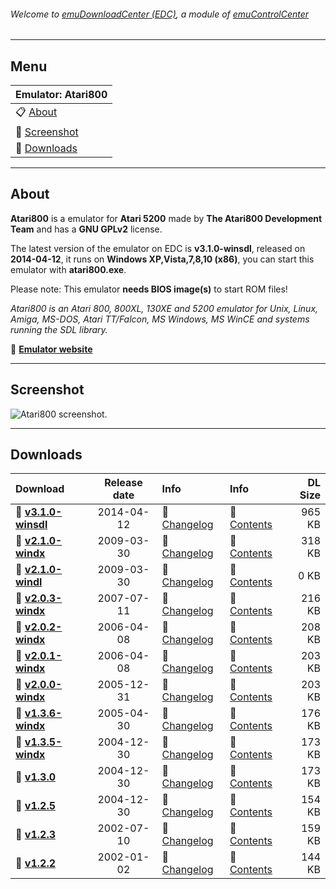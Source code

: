 ###### Welcome to [emuDownloadCenter (EDC)](https://github.com/PhoenixInteractiveNL/emuDownloadCenter/wiki/), a module of [emuControlCenter](https://github.com/PhoenixInteractiveNL/emuControlCenter/wiki/)
***
## Menu
| **Emulator: Atari800** |
|:---------|
| :clipboard: [About](#about) |
| :sunrise: [Screenshot](#screenshot) |
| :floppy_disk: [Downloads](#downloads) |
***
## About
**Atari800** is a emulator for **Atari 5200** made by **The Atari800 Development Team** and has a **GNU GPLv2** license.

The latest version of the emulator on EDC is **v3.1.0-winsdl**, released on **2014-04-12**, it runs on **Windows XP,Vista,7,8,10 (x86)**, you can start this emulator with **atari800.exe**.

Please note: This emulator **needs BIOS image(s)** to start ROM files!

_Atari800 is an Atari 800, 800XL, 130XE and 5200 emulator for Unix, Linux, Amiga, MS-DOS, Atari TT/Falcon, MS Windows, MS WinCE and systems running the SDL library._

:link: [**Emulator website**](http://atari800.sourceforge.net)
***
## Screenshot
![](https://raw.githubusercontent.com/PhoenixInteractiveNL/emuDownloadCenter/master/hooks/atari800/screen.jpg "Atari800 screenshot.")
***
## Downloads
| Download | Release date  | Info       | Info       | DL Size    |
|:---------|:-------------:|:-----------|:-----------|-----------:|
| :floppy_disk: [**v3.1.0-winsdl**](https://github.com/PhoenixInteractiveNL/edc-repo0001/raw/master/atari800/3.1.0-winsdl.7z) | 2014-04-12 | :page_facing_up: [Changelog](https://github.com/PhoenixInteractiveNL/edc-repo0001/blob/master/atari800/3.1.0-winsdl_changelog.txt) | :mag_right: [Contents](https://github.com/PhoenixInteractiveNL/edc-repo0001/blob/master/atari800/3.1.0-winsdl_contents.txt) | 965 KB |
| :floppy_disk: [**v2.1.0-windx**](https://github.com/PhoenixInteractiveNL/edc-repo0001/raw/master/atari800/2.1.0-windx.7z) | 2009-03-30 | :page_facing_up: [Changelog](https://github.com/PhoenixInteractiveNL/edc-repo0001/blob/master/atari800/2.1.0-windx_changelog.txt) | :mag_right: [Contents](https://github.com/PhoenixInteractiveNL/edc-repo0001/blob/master/atari800/2.1.0-windx_contents.txt) | 318 KB |
| :floppy_disk: [**v2.1.0-windl**](https://github.com/PhoenixInteractiveNL/edc-repo0001/raw/master/atari800/2.1.0-windl.7z) | 2009-03-30 | :page_facing_up: [Changelog](https://github.com/PhoenixInteractiveNL/edc-repo0001/blob/master/atari800/2.1.0-windl_changelog.txt) | :mag_right: [Contents](https://github.com/PhoenixInteractiveNL/edc-repo0001/blob/master/atari800/2.1.0-windl_contents.txt) | 0 KB |
| :floppy_disk: [**v2.0.3-windx**](https://github.com/PhoenixInteractiveNL/edc-repo0001/raw/master/atari800/2.0.3-windx.7z) | 2007-07-11 | :page_facing_up: [Changelog](https://github.com/PhoenixInteractiveNL/edc-repo0001/blob/master/atari800/2.0.3-windx_changelog.txt) | :mag_right: [Contents](https://github.com/PhoenixInteractiveNL/edc-repo0001/blob/master/atari800/2.0.3-windx_contents.txt) | 216 KB |
| :floppy_disk: [**v2.0.2-windx**](https://github.com/PhoenixInteractiveNL/edc-repo0001/raw/master/atari800/2.0.2-windx.7z) | 2006-04-08 | :page_facing_up: [Changelog](https://github.com/PhoenixInteractiveNL/edc-repo0001/blob/master/atari800/2.0.2-windx_changelog.txt) | :mag_right: [Contents](https://github.com/PhoenixInteractiveNL/edc-repo0001/blob/master/atari800/2.0.2-windx_contents.txt) | 208 KB |
| :floppy_disk: [**v2.0.1-windx**](https://github.com/PhoenixInteractiveNL/edc-repo0001/raw/master/atari800/2.0.1-windx.7z) | 2006-04-08 | :page_facing_up: [Changelog](https://github.com/PhoenixInteractiveNL/edc-repo0001/blob/master/atari800/2.0.1-windx_changelog.txt) | :mag_right: [Contents](https://github.com/PhoenixInteractiveNL/edc-repo0001/blob/master/atari800/2.0.1-windx_contents.txt) | 203 KB |
| :floppy_disk: [**v2.0.0-windx**](https://github.com/PhoenixInteractiveNL/edc-repo0001/raw/master/atari800/2.0.0-windx.7z) | 2005-12-31 | :page_facing_up: [Changelog](https://github.com/PhoenixInteractiveNL/edc-repo0001/blob/master/atari800/2.0.0-windx_changelog.txt) | :mag_right: [Contents](https://github.com/PhoenixInteractiveNL/edc-repo0001/blob/master/atari800/2.0.0-windx_contents.txt) | 203 KB |
| :floppy_disk: [**v1.3.6-windx**](https://github.com/PhoenixInteractiveNL/edc-repo0001/raw/master/atari800/1.3.6-windx.7z) | 2005-04-30 | :page_facing_up: [Changelog](https://github.com/PhoenixInteractiveNL/edc-repo0001/blob/master/atari800/1.3.6-windx_changelog.txt) | :mag_right: [Contents](https://github.com/PhoenixInteractiveNL/edc-repo0001/blob/master/atari800/1.3.6-windx_contents.txt) | 176 KB |
| :floppy_disk: [**v1.3.5-windx**](https://github.com/PhoenixInteractiveNL/edc-repo0001/raw/master/atari800/1.3.5-windx.7z) | 2004-12-30 | :page_facing_up: [Changelog](https://github.com/PhoenixInteractiveNL/edc-repo0001/blob/master/atari800/1.3.5-windx_changelog.txt) | :mag_right: [Contents](https://github.com/PhoenixInteractiveNL/edc-repo0001/blob/master/atari800/1.3.5-windx_contents.txt) | 173 KB |
| :floppy_disk: [**v1.3.0**](https://github.com/PhoenixInteractiveNL/edc-repo0001/raw/master/atari800/1.3.0.7z) | 2004-12-30 | :page_facing_up: [Changelog](https://github.com/PhoenixInteractiveNL/edc-repo0001/blob/master/atari800/1.3.0_changelog.txt) | :mag_right: [Contents](https://github.com/PhoenixInteractiveNL/edc-repo0001/blob/master/atari800/1.3.0_contents.txt) | 173 KB |
| :floppy_disk: [**v1.2.5**](https://github.com/PhoenixInteractiveNL/edc-repo0001/raw/master/atari800/1.2.5.7z) | 2004-12-30 | :page_facing_up: [Changelog](https://github.com/PhoenixInteractiveNL/edc-repo0001/blob/master/atari800/1.2.5_changelog.txt) | :mag_right: [Contents](https://github.com/PhoenixInteractiveNL/edc-repo0001/blob/master/atari800/1.2.5_contents.txt) | 154 KB |
| :floppy_disk: [**v1.2.3**](https://github.com/PhoenixInteractiveNL/edc-repo0001/raw/master/atari800/1.2.3.7z) | 2002-07-10 | :page_facing_up: [Changelog](https://github.com/PhoenixInteractiveNL/edc-repo0001/blob/master/atari800/1.2.3_changelog.txt) | :mag_right: [Contents](https://github.com/PhoenixInteractiveNL/edc-repo0001/blob/master/atari800/1.2.3_contents.txt) | 159 KB |
| :floppy_disk: [**v1.2.2**](https://github.com/PhoenixInteractiveNL/edc-repo0001/raw/master/atari800/1.2.2.7z) | 2002-01-02 | :page_facing_up: [Changelog](https://github.com/PhoenixInteractiveNL/edc-repo0001/blob/master/atari800/1.2.2_changelog.txt) | :mag_right: [Contents](https://github.com/PhoenixInteractiveNL/edc-repo0001/blob/master/atari800/1.2.2_contents.txt) | 144 KB |
